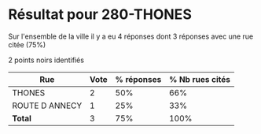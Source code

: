 # Résultat pour 280-THONES

Sur l'ensemble de la ville il y a eu 4 réponses dont 3 réponses avec une rue citée (75%)

2 points noirs identifiés

| Rue | Vote | % réponses | % Nb rues cités|
|-----|------|------------|----------------|
| THONES | 2 | 50% | 66%|
| ROUTE D ANNECY | 1 | 25% | 33%|
| **Total** | 3 | 75% | 100%|
